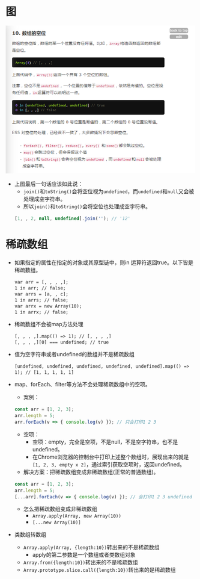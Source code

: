 # 图
![图片加载中...](./images/arr.png)
* 上图最后一句话应该如此说：
    - ```join()```和```toString()```会将空位视为```undefined```，而```undefined```和```null```又会被处理成空字符串。
    - 所以```join()```和```toString()```会将空位也处理成空字符串。
    ```javascript
    [1, , 2, null, undefined].join(''); // '12'
    ```

# 稀疏数组
* 如果指定的属性在指定的对象或其原型链中，则in 运算符返回true。以下皆是稀疏数组。
    ```
    var arr = [, , , ,];
    1 in arr; // false;
    var arrs = [a, , c];
    1 in arrs; // false;
    var arrx = new Array(10);
    1 in arrx; // false;
    ```
* 稀疏数组不会被map方法处理
    ```
    [, , , ,].map(() => 1); // [, , , ,]
    [, , , ,][0] === undefined; // true
    ```
* 值为空字符串或者undefined的数组并不是稀疏数组
    ```
    [undefined, undefined, undefined, undefined, undefined].map(() => 1); // [1, 1, 1, 1, 1]
    ```

* map、forEach、filter等方法不会处理稀疏数组中的空项。
    - 案例：
    ```javascript
    const arr = [1, 2, 3];
    arr.length = 5;
    arr.forEach(v => { console.log(v) }); // 只会打印1 2 3
    ```
    - 空项：
        - 空项：empty，完全是空项，不是null，不是空字符串，也不是undefined。
        - 在Chrome浏览器的控制台中打印上述整个数组时，展现出来的就是```[1, 2, 3, empty x 2]```，通过索引获取空项时，返回undefined。
    - 解决方案：把稀疏数组变成非稀疏数组(正常的普通数组)。
    ```javascript
    const arr = [1, 2, 3];
    arr.length = 5;
    [...arr].forEach(v => { console.log(v) }); // 会打印1 2 3 undefined undefined
    ```
    - 怎么把稀疏数组变成非稀疏数组
        - ```Array.apply(Array, new Array(10))```
        - ```[...new Array(10)]```

* 类数组转数组
    - ```Array.apply(Array, {length:10})```转出来的不是稀疏数组
        - apply的第二参数是一个数组或者类数组对象
    - ```Array.from({length:10})```转出来的不是稀疏数组
    - ```Array.prototype.slice.call({length:10})```转出来的是稀疏数组
